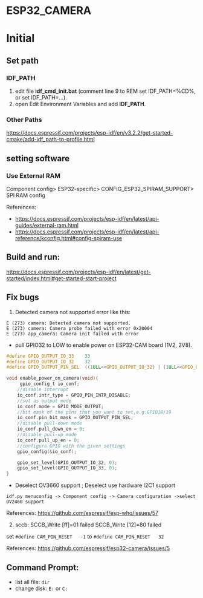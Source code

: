 # ESP32_CAMERA
# Initial
## Set path
### IDF_PATH
1. edit file <b>idf_cmd_init.bat</b> (comment line 9 to REM set IDF_PATH=%CD%, or set IDF_PATH=...).
2. open Edit Environment Variables and add <b>IDF_PATH</b>.
### Other Paths
https://docs.espressif.com/projects/esp-idf/en/v3.2.2/get-started-cmake/add-idf_path-to-profile.html

## setting software

### Use External RAM
Component config> ESP32-specific> CONFIG_ESP32_SPIRAM_SUPPORT> SPI RAM config

References:
- https://docs.espressif.com/projects/esp-idf/en/latest/api-guides/external-ram.html
- https://docs.espressif.com/projects/esp-idf/en/latest/api-reference/kconfig.html#config-spiram-use

## Build and run:
https://docs.espressif.com/projects/esp-idf/en/latest/get-started/index.html#get-started-start-project

## Fix bugs
1. Detected camera not supported
error like this:
```
E (273) camera: Detected camera not supported.
E (273) camera: Camera probe failed with error 0x20004
E (273) app_camera: Camera init failed with error
```
- pull GPIO32 to LOW to enable power on ESP32-CAM board (1V2, 2V8).
```c
#define GPIO_OUTPUT_IO_33    33
#define GPIO_OUTPUT_IO_32    32
#define GPIO_OUTPUT_PIN_SEL  ((1ULL<<GPIO_OUTPUT_IO_32) | (1ULL<<GPIO_OUTPUT_IO_33))

void enable_power_on_camera(void){
     gpio_config_t io_conf;
    //disable interrupt
    io_conf.intr_type = GPIO_PIN_INTR_DISABLE;
    //set as output mode
    io_conf.mode = GPIO_MODE_OUTPUT;
    //bit mask of the pins that you want to set,e.g.GPIO18/19
    io_conf.pin_bit_mask = GPIO_OUTPUT_PIN_SEL;
    //disable pull-down mode
    io_conf.pull_down_en = 0;
    //disable pull-up mode
    io_conf.pull_up_en = 0;
    //configure GPIO with the given settings
    gpio_config(&io_conf);

    gpio_set_level(GPIO_OUTPUT_IO_32, 0);
    gpio_set_level(GPIO_OUTPUT_IO_33, 0);
}
```
- Deselect OV3660 support ; Deselect use hardware I2C1 support

`idf.py menuconfig -> Component config -> Camera configuration ->select OV2460 support`

References:
https://github.com/espressif/esp-who/issues/57

2. sccb: SCCB_Write [ff]=01 failed SCCB_Write [12]=80 failed

set `#define CAM_PIN_RESET   -1` to `#define CAM_PIN_RESET   32`

References: https://github.com/espressif/esp32-camera/issues/5

## Command Prompt:
- list all file: `dir`
- change disk:  `E:` or `C:`
